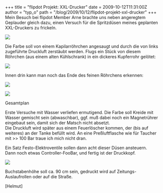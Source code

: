 +++
title = "flipdot Projekt: XXL-Drucker"
date = 2009-10-12T11:31:00Z
author = "typ_o"
path = "/blog/2009/10/12/flipdot-projekt-xxl-drucker"
+++
Mein Besuch bei flipdot Member Arne brachte uns neben angeregtem
Geplauder gleich dazu, einen Versuch für die Spritzdüsen meines
geplanten XXL-Druckers zu frickeln.

![](/media/printer03.jpg)

Die Farbe soll von einem Kapilarröhrchen angesaugt und durch die von
links zugeführte Druckluft zerstäubt werden. Flugs ein Stück von diesem
Röhrchen (aus einem alten Kühlschrank) in ein dickeres Kupferrohr
gelötet:

![](/media/printer02.jpg)

Innen drin kann man noch das Ende des feinen Röhrchens erkennen:

![](/media/printer01.jpg)

[![](/media/printer04.serendipityThumb.jpg)](/media/printer04.jpg)

Gesamtplan

Erste Versuche mit Wasser verliefen ermutigend. Die Farbe soll Kreide
mit Wasser gemischt sein (abwaschbar), ggf. muß dabei noch ein
Magnetrührer eingebaut sein, damit sich der Matsch nicht absetzt.  
Die Druckluft wird später aus einem Feuerlöscher kommen, der (bis auf
weiteres) an der Tanke befüllt wird. An eine Preßluftflasche wie für
Taucher mit \>\> 100 Bar traue ich mich nicht dran.

Ein Satz Festo-Elektroventile sollen dann acht dieser Düsen ansteuern.
Dann noch etwas Controller-FooBar, und fertig ist der Druckkopf.

![](/media/alles.jpg)

Buchstabenhöhe soll ca. 90 cm sein, gedruckt wird auf
Zeitungs-Auslaufrollen oder auf die Straße.

\[Helmut\]
